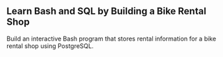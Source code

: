 ## Learn Bash and SQL by Building a Bike Rental Shop

Build an interactive Bash program that stores rental information for a bike rental shop using PostgreSQL.
